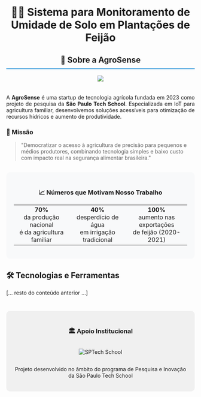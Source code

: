 <h1 align="center">🌱💧 Sistema para Monitoramento de Umidade de Solo em Plantações de Feijão</h1>


<h2 align="center" style="border-bottom: 2px solid #3498db; padding-bottom: 10px;">🏢 Sobre a AgroSense</h2>

<div align="center">
  <img src="https://github.com/user-attachments/assets/a853a316-2c97-4a9b-9675-851323a96bba"  style="margin-bottom: 20px;">
</div>

<p align="justify">
  A <strong>AgroSense</strong> é uma startup de tecnologia agrícola fundada em 2023 como projeto de pesquisa da <strong>São Paulo Tech School</strong>. Especializada em IoT para agricultura familiar, desenvolvemos soluções acessíveis para otimização de recursos hídricos e aumento de produtividade.
</p>

<h3>📜 Missão</h3>
<blockquote>
  "Democratizar o acesso à agricultura de precisão para pequenos e médios produtores, combinando tecnologia simples e baixo custo com impacto real na segurança alimentar brasileira."
</blockquote>


<div align="center" style="margin: 30px 0; background: #f8f9fa; padding: 20px; border-radius: 10px;">
  <h3>📈 Números que Motivam Nosso Trabalho</h3>
  <table>
    <tr>
      <td align="center">
        <strong>70%</strong><br>
        da produção nacional<br>é da agricultura familiar
      </td>
      <td align="center">
        <strong>40%</strong><br>
        desperdício de água<br>em irrigação tradicional
      </td>
      <td align="center">
        <strong>100%</strong><br>
        aumento nas exportações<br>de feijão (2020-2021)
      </td>
    </tr>
  </table>
</div>


<h2>🛠 Tecnologias e Ferramentas</h2>
[... resto do conteúdo anterior ...]



<!-- Rodapé Institucional -->
<div align="center" style="margin-top: 40px; padding: 20px; background: #f0f0f0; border-radius: 10px;">
  <h3>🏛️ Apoio Institucional</h3>
  <img src="https://via.placeholder.com/200x60?text=SPTech+School" alt="SPTech School" style="margin: 15px;">
  <p>
    Projeto desenvolvido no âmbito do programa de Pesquisa e Inovação da São Paulo Tech School<br>
   
  </p>
</div>

